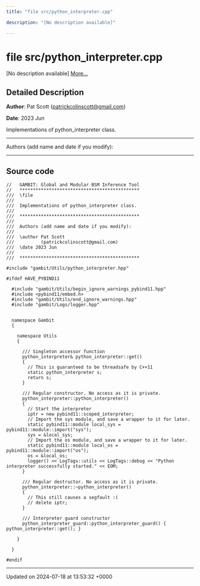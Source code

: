 ```yaml
---
title: "file src/python_interpreter.cpp"

description: "[No description available]"

---
```


# file src/python_interpreter.cpp

[No description available] [More...](#detailed-description)

## Detailed Description


**Author**: Pat Scott ([patrickcolinscott@gmail.com](mailto:patrickcolinscott@gmail.com)) 

**Date**: 2023 Jun

Implementations of python_interpreter class.



------------------

Authors (add name and date if you modify):



------------------




## Source code

```
//   GAMBIT: Global and Modular BSM Inference Tool
//   *********************************************
///  \file
///
///  Implementations of python_interpreter class.
///
///  *********************************************
///
///  Authors (add name and date if you modify):
///
///  \author Pat Scott
///          (patrickcolinscott@gmail.com)
///  \date 2023 Jun
///
///  *********************************************

#include "gambit/Utils/python_interpreter.hpp"

#ifdef HAVE_PYBIND11

  #include "gambit/Utils/begin_ignore_warnings_pybind11.hpp"
  #include <pybind11/embed.h>
  #include "gambit/Utils/end_ignore_warnings.hpp"
  #include "gambit/Logs/logger.hpp"
  
  
  namespace Gambit
  {
  
    namespace Utils
    {
  
      /// Singleton accessor function 
      python_interpreter& python_interpreter::get()
      {
        // This is guaranteed to be threadsafe by C++11
        static python_interpreter s;
        return s;
      }
  
      /// Regular constructor. No access as it is private.
      python_interpreter::python_interpreter()
      {
        // Start the interpreter
        iptr = new pybind11::scoped_interpreter;
        // Import the sys module, and save a wrapper to it for later.
        static pybind11::module local_sys = pybind11::module::import("sys");
        sys = &local_sys;
        // Import the os module, and save a wrapper to it for later.
        static pybind11::module local_os = pybind11::module::import("os");
        os = &local_os; 
        logger() << LogTags::utils << LogTags::debug << "Python interpreter successfully started." << EOM;                  
      }
      
      /// Regular destructor. No access as it is private.
      python_interpreter::~python_interpreter()
      {
        // This still causes a segfault :(
        // delete iptr;
      }
  
      /// Interpreter guard constructor
      python_interpreter_guard::python_interpreter_guard() { python_interpreter::get(); }
      
    }
  
  }

#endif
```


-------------------------------

Updated on 2024-07-18 at 13:53:32 +0000
